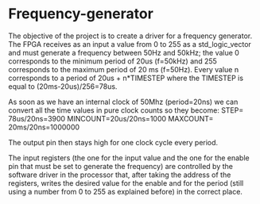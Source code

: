 # Frequency-generator

The objective of the project is to create a driver for a frequency generator. 
The FPGA receives as an input a value from 0 to 255 as a std_logic_vector and must generate a frequency between 50Hz and 50kHz; the value 0 corresponds to the minimum period of 20us (f=50kHz) and 255 corresponds to the maximum period of 20 ms (f=50Hz). Every value n corresponds to a period of 20us + n*TIMESTEP where the TIMESTEP is equal to (20ms-20us)/256=78us.

 As soon as we have an internal clock of 50Mhz (period=20ns) we can convert all the time values in pure clock counts so they become:
STEP= 78us/20ns=3900
MINCOUNT=20us/20ns=1000
MAXCOUNT= 20ms/20ns=1000000

The output pin then stays high for one clock cycle every period.

The input registers (the one for the input value and the one for the enable pin that must be set to generate the frequency) are controlled by the software driver in the processor that, after taking the address of the registers, writes the desired value for the enable and for the period (still using a number from 0 to 255 as explained before) in the correct place.

